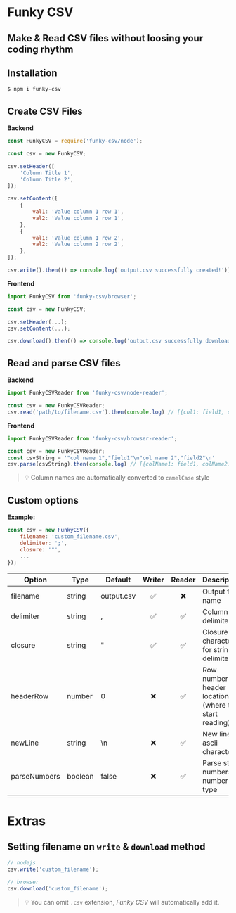 # Funky CSV
## Make & Read CSV files without loosing your coding rhythm

## Installation
```bash
$ npm i funky-csv
```

## Create CSV Files
**Backend**
```javascript
const FunkyCSV = require('funky-csv/node');

const csv = new FunkyCSV;

csv.setHeader([
    'Column Title 1',
    'Column Title 2',
]);

csv.setContent([
    {
        val1: 'Value column 1 row 1',
        val2: 'Value column 2 row 1',
    },
    {
        val1: 'Value column 1 row 2',
        val2: 'Value column 2 row 2',
    },
]);

csv.write().then(() => console.log('output.csv successfully created!'));
```

**Frontend**
```javascript
import FunkyCSV from 'funky-csv/browser';

const csv = new FunkyCSV;

csv.setHeader(...);
csv.setContent(...);

csv.download().then(() => console.log('output.csv successfully downloaded!'));
```

## Read and parse CSV files
**Backend**
```javascript
import FunkyCSVReader from 'funky-csv/node-reader';

const csv = new FunkyCSVReader;
csv.read('path/to/filename.csv').then(console.log) // [{col1: field1, col2: field2}]
```

**Frontend**
```javascript
import FunkyCSVReader from 'funky-csv/browser-reader';

const csv = new FunkyCSVReader;
const csvString = '"col name 1","field1"\n"col name 2","field2"\n'
csv.parse(csvString).then(console.log) // [{colName1: field1, colName2: field2}]
```
> 💡  Column names are automatically converted to `camelCase` style

## Custom options
**Example:**
```javascript
const csv = new FunkyCSV({
    filename: 'custom_filename.csv',
    delimiter: ';',
    closure: '"',
    ...
});
```

| Option                   | Type      | Default     | Writer     | Reader    | Description                                 |
|--------------------------|-----------|-------------|:----------:|:---------:|---------------------------------------------|
| filename                 | string    | output.csv  | ✅         | ❌         | Output file name                            |
| delimiter                | string    | ,           | ✅         | ✅         | Column delimiter                            |
| closure                  | string    | "           | ✅         | ✅         | Closure character for string delimiter      |
| headerRow                | number    | 0           | ❌         | ✅         | Row number of header location (where to start reading)   |
| newLine                  | string    | \n          | ❌         | ✅         | New line ascii character                    |
| parseNumbers             | boolean   | false       | ❌         | ✅         | Parse string numbers to number type         |

# Extras
## Setting filename on `write` & `download` method

```javascript
// nodejs
csv.write('custom_filename');

// browser
csv.download('custom_filename');
```
> 💡 You can omit `.csv` extension, *Funky CSV* will automatically add it.